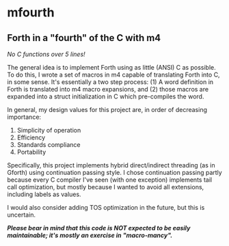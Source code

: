 # mfourth
## Forth in a "fourth" of the C with m4
*No C functions over 5 lines!*

The general idea is to implement Forth using as little (ANSI) C as possible.
To do this, I wrote a set of macros in m4 capable of translating Forth into C, in some sense.
It's essentially a two step process:
(1) A word definition in Forth is translated into m4 macro expansions, and
(2) those macros are expanded into a struct initialization in C which pre-compiles the word.

In general, my design values for this project are, in order of decreasing importance:

1. Simplicity of operation
2. Efficiency
3. Standards compliance
4. Portability

Specifically, this project implements hybrid direct/indirect threading (as in Gforth) using continuation passing style.
I chose continuation passing partly because every C compiler I've seen (with one exception) implements tail call optimization,
but mostly because I wanted to avoid all extensions, including labels as values.

I would also consider adding TOS optimization in the future, but this is uncertain.

***Please bear in mind that this code is _NOT_ expected to be easily maintainable; it's mostly an exercise in "macro-mancy".***
